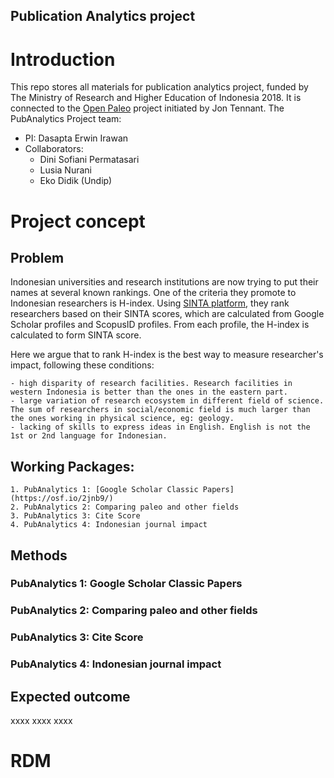 
Publication Analytics project
---

# Introduction
This repo stores all materials for publication analytics project, funded by The Ministry of Research and Higher Education of Indonesia 2018. It is connected to the [Open Paleo](https://github.com/Meta-Paleo/OpenPaleo) project initiated by Jon Tennant. 
The PubAnalytics Project team:
- PI: Dasapta Erwin Irawan
- Collaborators: 
    - Dini Sofiani Permatasari
    - Lusia Nurani
    - Eko Didik (Undip)

# Project concept

## Problem
Indonesian universities and research institutions are now trying to put their names at several known rankings. One of the criteria they promote to Indonesian researchers is H-index. Using [SINTA platform](sinta2.ristekdikti.go.id), they rank researchers based on their SINTA scores, which are calculated from Google Scholar profiles and ScopusID profiles. From each profile, the H-index is calculated to form SINTA score.

Here we argue that to rank H-index is the best way to measure researcher's impact, following these conditions: 

    - high disparity of research facilities. Research facilities in western Indonesia is better than the ones in the eastern part.
    - large variation of research ecosystem in different field of science. The sum of researchers in social/economic field is much larger than the ones working in physical science, eg: geology. 
    - lacking of skills to express ideas in English. English is not the 1st or 2nd language for Indonesian.

## Working Packages:

    1. PubAnalytics 1: [Google Scholar Classic Papers](https://osf.io/2jnb9/)
    2. PubAnalytics 2: Comparing paleo and other fields
    3. PubAnalytics 3: Cite Score
    4. PubAnalytics 4: Indonesian journal impact 

## Methods

### PubAnalytics 1: Google Scholar Classic Papers ###

### PubAnalytics 2: Comparing paleo and other fields ###

### PubAnalytics 3: Cite Score

### PubAnalytics 4: Indonesian journal impact 

## Expected outcome

xxxx
xxxx
xxxx

# RDM
